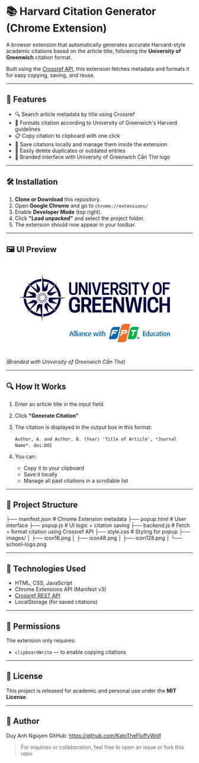 # 📚 Harvard Citation Generator (Chrome Extension)

A browser extension that automatically generates accurate Harvard-style academic citations based on the article title, following the **University of Greenwich** citation format.

Built using the [Crossref API](https://api.crossref.org), this extension fetches metadata and formats it for easy copying, saving, and reuse.

---

## 🎯 Features

- 🔍 Search article metadata by title using Crossref
- 📝 Formats citation according to University of Greenwich's Harvard guidelines
- 📋 Copy citation to clipboard with one click
- 💾 Save citations locally and manage them inside the extension
- 🧹 Easily delete duplicates or outdated entries
- 🏫 Branded interface with University of Greenwich Cần Thơ logo

---

## 🛠 Installation

1. **Clone or Download** this repository.
2. Open **Google Chrome** and go to `chrome://extensions/`
3. Enable **Developer Mode** (top right).
4. Click **"Load unpacked"** and select the project folder.
5. The extension should now appear in your toolbar.

---

## 🖼 UI Preview

![screenshot](images/school-logo.png)  
*(Branded with University of Greenwich Cần Thơ)*

---

## 🔍 How It Works

1. Enter an article title in the input field.
2. Click **"Generate Citation"**
3. The citation is displayed in the output box in this format:

   `Author, A. and Author, B. (Year) 'Title of Article', *Journal Name*. doi:DOI`

4. You can:
   - Copy it to your clipboard
   - Save it locally
   - Manage all past citations in a scrollable list

---

## 📁 Project Structure

├── manifest.json # Chrome Extension metadata
├── popup.html # User interface
├── popup.js # UI logic + citation saving
├── backend.js # Fetch + format citation using Crossref API
├── style.css # Styling for popup
├── images/
│ ├── icon16.png
│ ├── icon48.png
│ ├── icon128.png
│ └── school-logo.png


---

## 🧰 Technologies Used

- HTML, CSS, JavaScript
- Chrome Extensions API (Manifest v3)
- [Crossref REST API](https://api.crossref.org)
- LocalStorage (for saved citations)

---

## 🔐 Permissions

The extension only requires:

- `clipboardWrite` — to enable copying citations

---

## 📜 License

This project is released for academic and personal use under the **MIT License**.

---

## 👤 Author

Duy Anh Nguyen
GitHub: https://github.com/KatoTheFluffyWolf

> For inquiries or collaboration, feel free to open an issue or fork this repo.
